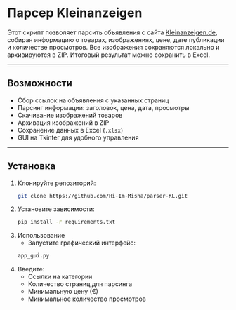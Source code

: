 # Парсер Kleinanzeigen

Этот скрипт позволяет парсить объявления с сайта [Kleinanzeigen.de](https://www.kleinanzeigen.de), собирая информацию о товарах, изображениях, цене, дате публикации и количестве просмотров. Все изображения сохраняются локально и архивируются в ZIP. Итоговый результат можно сохранить в Excel.

---

## Возможности

- Сбор ссылок на объявления с указанных страниц
- Парсинг информации: заголовок, цена, дата, просмотры
- Скачивание изображений товаров
- Архивация изображений в ZIP
- Сохранение данных в Excel (`.xlsx`)
- GUI на Tkinter для удобного управления

---

## Установка

1. Клонируйте репозиторий:
    ```bash
    git clone https://github.com/Hi-Im-Misha/parser-KL.git
2. Установите зависимости:
    ```bash
    pip install -r requirements.txt
3. Использование
    - Запустите графический интерфейс:
    ```bash
    app_gui.py
4. Введите:
    - Ссылки на категории
    - Количество страниц для парсинга
    - Минимальную цену (€)
    - Минимальное количество просмотров
